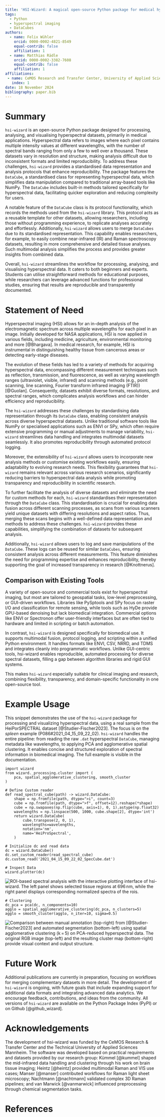 ```yaml
---
title: 'HSI-Wizard: A magical open-source Python package for medical hyperspectral imaging applications'
tags:
  - Python
  - hyperspectral imaging
  - DataCubes
authors:
  - name: Felix Wühler
    orcid: 0000-0002-4821-8549
    equal-contrib: false
    affiliation: 1
  - name: Matthias Rädle
    orcid: 0000-0002-3382-7608
    equal-contrib: false
    affiliation: 1
affiliations:
 - name: CeMOS Research and Transfer Center, University of Applied Science Mannheim, Germany
   index: 1
date: 18 November 2024
bibliography: paper.bib
---
```


# Summary

`hsi-wizard` is an open-source Python package designed for processing, analysing, and visualising hyperspectral datasets, primarily in medical applications. Hyperspectral data refers to images where each pixel contains multiple intensity values at different wavelengths, with the number of spectral bands ranging from only a few to well over a thousand. These datasets vary in resolution and structure, making analysis difficult due to inconsistent formats and limited reproducibility. To address these challenges, `hsi-wizard` provides a standardised data representation and analysis protocols that enhance reproducibility. The package features the `DataCube`, a standardised class for representing hyperspectral data, which simplifies data manipulation compared to traditional array-based tools like NumPy. The `DataCube` includes built-in methods tailored specifically for hyperspectral data, facilitating quicker exploration and reducing complexity for users.

A notable feature of the `DataCube` class is its protocol functionality, which records the methods used from the `hsi-wizard` library. This protocol acts as a reusable template for other datasets, allowing researchers, including those without programming experience, to replicate analyses accurately and effortlessly. Additionally, `hsi-wizard` allows users to merge `DataCubes` due to its standardised representation. This capability enables researchers, for example, to easily combine near-infrared (IR) and Raman spectroscopy datasets, resulting in more comprehensive and detailed tissue analyses. Such multimodal analysis simplifies the process and provides greater insights from combined data.

Overall, `hsi-wizard` streamlines the workflow for processing, analysing, and visualising hyperspectral data. It caters to both beginners and experts. Students can utilise straightforward methods for educational purposes, while researchers can leverage advanced functions for professional studies, ensuring that results are reproducible and transparently documented.

# Statement of Need

Hyperspectral imaging (HSI) allows for an in-depth analysis of the electromagnetic spectrum across multiple wavelengths for each pixel in an image. Initially developed for NASA applications, HSI is now applied in various fields, including medicine, agriculture, environmental monitoring and more [@Bhargava]. In medical research, for example, HSI is instrumental in distinguishing healthy tissue from cancerous areas or detecting early-stage diseases.

The evolution of these fields has led to a variety of methods for acquiring hyperspectral data, encompassing different measurement techniques such as reflection, transmission, and fluorescence, as well as varying wavelength ranges (ultraviolet, visible, infrared) and scanning methods (e.g., point scanning, line scanning, Fourier transform infrared imaging (FTIR)) [@Guolan]. Consequently, datasets exhibit diverse formats, resolutions, and spectral ranges, which complicates analysis workflows and can hinder efficiency and reproducibility.

The `hsi-wizard` addresses these challenges by standardising data representation through its `DataCube` class, enabling consistent analysis across diverse hyperspectral datasets. Unlike traditional software tools like NumPy or specialised applications such as ENVI or SPy, which often require extensive programming or manual adjustments to manage variability, `hsi-wizard` streamlines data handling and integrates multimodal datasets seamlessly. It also promotes reproducibility through automated protocol logging.

Moreover, the extensibility of `hsi-wizard` allows users to incorporate new analysis methods or customise existing workflows easily, ensuring adaptability to evolving research needs. This flexibility guarantees that `hsi-wizard` remains relevant across various research scenarios, significantly reducing barriers to hyperspectral data analysis while promoting transparency and reproducibility in scientific research.

To further facilitate the analysis of diverse datasets and eliminate the need for custom methods for each, `hsi-wizard` standardises their representation through the `DataCube` class. This standardisation is crucial for enabling data fusion across different scanning processes, as scans from various scanners yield unique datasets with differing resolutions and aspect ratios. Thus, merging these scans begins with a well-defined data representation and methods to address these challenges. `hsi-wizard` provides these capabilities, simplifying the combination of datasets for subsequent analysis.

Additionally, `hsi-wizard` allows users to log and save manipulations of the `DataCube`. These logs can be reused for similar `DataCubes`, ensuring consistent analysis across different measurements. This feature diminishes the need for programming expertise and enhances reproducibility, thereby supporting the goal of increased transparency in research [@Knottnerus].

## Comparison with Existing Tools

A variety of open-source and commercial tools exist for hyperspectral imaging, but most are tailored to geospatial tasks, low-level preprocessing, or GUI-driven workflows. Libraries like PySptools and SPy focus on raster I/O and classification for remote sensing, while tools such as HyDe provide GPU-based denoising but lack biomedical integration. Commercial options like ENVI or Spectronon offer user-friendly interfaces but are often tied to hardware and limited in scripting or batch automation.

In contrast, `hsi-wizard` is designed specifically for biomedical use. It supports multimodal fusion, protocol logging, and scripting within a unified Python environment. It handles formats like ENVI, CSV, NRRD, and TDMS and integrates cleanly into programmatic workflows. Unlike GUI-centric tools, hsi-wizard enables reproducible, automated processing for diverse spectral datasets, filling a gap between algorithm libraries and rigid GUI systems.

This makes `hsi-wizard` especially suitable for clinical imaging and research, combining flexibility, transparency, and domain-specific functionality in one open-source tool.

# Example Usage

This snippet demonstrates the use of the `hsi-wizard` package for processing and visualizing hyperspectral data, using a real sample from the HeiPorSPECTRAL dataset [@Studier-Fischer2023]. The focus is on the *spleen* example (P086#2021_04_15_09_22_02). `hsi-wizard` handles the entire pipeline: from reading the raw `.dat` hyperspectral `DataCube`, managing metadata like wavelengths, to applying PCA and agglomerative spatial clustering. It enables concise and structured exploration of spectral information in biomedical imaging. The full example is visible in the documentation.

```python3
import wizard
from wizard._processing.cluster import (
    pca, spatial_agglomerative_clustering, smooth_cluster
)

# Define Custom reader
def read_spectral_cube(path) -> wizard.DataCube:
    shape = np.fromfile(path, dtype=">i", count=3)
    cube = np.fromfile(path, dtype=">f", offset=12).reshape(*shape)
    cube = np.swapaxes(np.flip(cube, axis=1), 0, 1).astype(np.float32)
    wavelengths = np.linspace(500, 1000, cube.shape[2], dtype='int')
    return wizard.DataCube(
        cube.transpose(2, 0, 1),
        wavelengths=wavelengths,
        notation='nm',
        name='HeiProSpectral',
    )

# Initialize dc and read data
dc = wizard.DataCube()
dc.set_custom_reader(read_spectral_cube)
dc.custom_read('2021_04_15_09_22_02_SpecCube.dat')

# Inspect Data
wizard.plotter(dc)
```

![ROI-based spectral analysis with the interactive plotting interface of hsi-wizard. The left panel shows selected tissue regions at 696 nm, while the right panel displays corresponding normalized spectra of the rois.](assets/wizard_output.png)

```python3
# Clustering
dc_pca = pca(dc, n_components=10)
agglo = spatial_agglomerative_clustering(dc_pca, n_clusters=5)
agglo = smooth_cluster(agglo, n_iter=10, sigma=0.5)
```

![Comparison between manual annotation (top-right) from [@Studier-Fischer2023] and automated segmentation (bottom-left) using spatial agglomerative clustering (k = 5) on PCA-reduced hyperspectral data. The original RGB image (top-left) and the resulting cluster map (bottom-right) provide visual context and output structure.](assets/Example_output.png)

# Future Work

Additional publications are currently in preparation, focusing on workflows for merging complementary datasets in more detail. The development of `hsi-wizard` is ongoing, with future goals that include expanding support for additional data formats and integrating advanced data analytics. We encourage feedback, contributions, and ideas from the community. All versions of `hsi-wizard` are available on the Python Package Index (PyPI) or on Github [@github_wizard].

# Acknowledgements

The development of hsi-wizard was funded by the CeMOS Research & Transfer Center and the Technical University of Applied Sciences Mannheim. The software was developed based on practical requirements and datasets provided by our research group: Kümmel [@kummel] shaped the mid-infrared data handling and clustering through his work on brain tissue imaging; Heintz [@heintz] provided multimodal Raman and VIS use cases; Manser [@manser] contributed workflows for Raman light sheet microscopy; Nachtmann [@nachtmann] validated complex 3D Raman pipelines; and van Marwick [@vanmarwick] influenced preprocessing through chemical segmentation tasks.

# References

